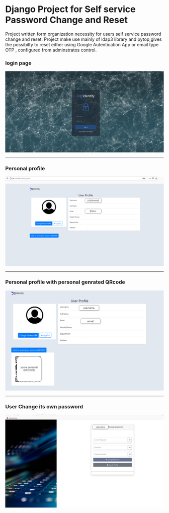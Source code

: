 # Django Project for Self service Password Change and Reset

Project written form organization necessity for users self service password change and reset.
Project make use mainly of ldap3 library and pytop,gives the possibilty to reset either using Google Autentication App or email type OTP , configured from adminstratos 
 control.
<h3>login page</h3>
<img src="propaimages/login_page.png" alt="" width="800" hight="800" srcset="">
<hr>
<h3>Personal profile</h3>
<img src="propaimages/user_profile.png" alt="" width="800" hight="800" srcset="">
<hr>
<h3>Personal profile with personal genrated QRcode</h3>
<img src="propaimages/user_profile_withqr.png" alt="" width="800" hight="800" srcset="">
<hr>
<h3>User Change its own password</h3>
<img src="propaimages/ch_pass_form.png" alt="" width="800" hight="800" srcset="">


